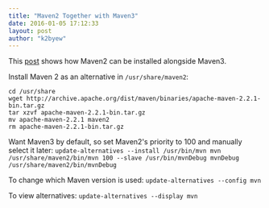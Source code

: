 ```yaml
---
title: "Maven2 Together with Maven3"
date: 2016-01-05 17:12:33
layout: post
author: "k2byew"
---
```

This [post](http://dev-maziarz.blogspot.co.nz/2012/09/ubuntu-1204-installing-both-maven3-and.html) shows how Maven2 can be installed alongside Maven3.

Install Maven 2 as an alternative in `/usr/share/maven2`:

    cd /usr/share
    wget http://archive.apache.org/dist/maven/binaries/apache-maven-2.2.1-bin.tar.gz
    tar xzvf apache-maven-2.2.1-bin.tar.gz
    mv apache-maven-2.2.1 maven2
    rm apache-maven-2.2.1-bin.tar.gz


Want Maven3 by default, so set Maven2's priority to 100 and manually select it later:
`update-alternatives --install /usr/bin/mvn mvn /usr/share/maven2/bin/mvn 100 --slave /usr/bin/mvnDebug mvnDebug /usr/share/maven2/bin/mvnDebug`

To change which Maven version is used:
`update-alternatives --config mvn`

To view alternatives:
`update-alternatives --display mvn`
